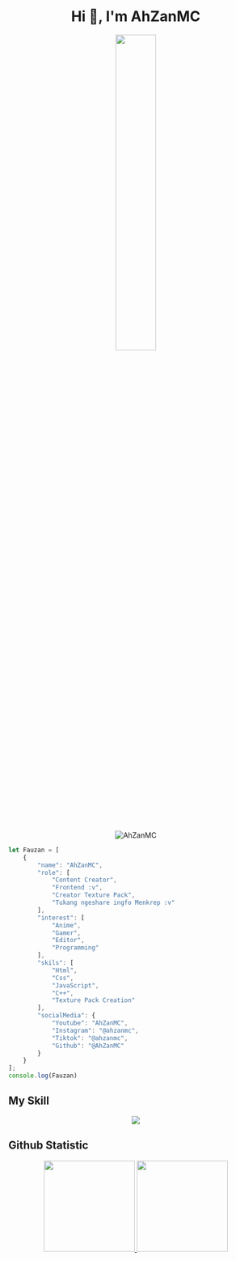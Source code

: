 <h1 align="center">Hi 👋, I'm AhZanMC</h1>
<p align="center">
     <a href="👋 Hi, I’m @AhZanMC">
       <img src="https://github.com/Mayumiwandi/AhZanMC/blob/main/Profile.png" width="40%" height="40%">
     </a>

</p>

<p align="center"> <img src="https://komarev.com/ghpvc/?username=AhZanMC" alt="AhZanMC" /></p>


```javascript
let Fauzan = [
    {
        "name": "AhZanMC",
        "role": [
            "Content Creator",
            "Frontend :v",
            "Creator Texture Pack",
            "Tukang ngeshare ingfo Menkrep :v"
        ],
        "interest": [
            "Anime",
            "Gamer",
            "Editor",
            "Programming"
        ],
        "skils": [
            "Html",
            "Css",
            "JavaScript",
            "C++",
            "Texture Pack Creation"
        ],
        "socialMedia": {
            "Youtube": "AhZanMC",
            "Instagram": "@ahzanmc",
            "Tiktok": "@ahzanmc",
            "Github": "@AhZanMC"
        }
    }
];
console.log(Fauzan)
```
## My Skill
<p align="center">
     <a href="https://github.com/AhZanMC">
          <img src="https://skillicons.dev/icons?i=js,html,css,cpp,figma,ps,netlify," />
     </a>     
</p>

## Github Statistic
<p align="center">
  <a href="https://github.com/AhZanMC">
    <img height="180em" src="https://github-readme-stats.vercel.app/api/top-langs/?username=AhZanMC&layout=compact&langs_count=8&theme=synthwave"/>
    <img height="180em" src="https://github-readme-stats-eight-theta.vercel.app/api?username=AhZanMC&show_icons=true&theme=synthwave&include_all_commits=true&count_private=true"/>
  </a>
</p>
